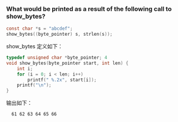 ### What would be printed as a result of the following call to show_bytes?

```c
const char *s = "abcdef";
show_bytes((byte_pointer) s, strlen(s));
```

show_bytes 定义如下：

```c
typedef unsigned char *byte_pointer; 4
void show_bytes(byte_pointer start, int len) {
	int i;
	for (i = 0; i < len; i++)
		printf(" %.2x", start[i]);
	printf("\n");
}
```

输出如下：

`  61 62 63 64 65 66`